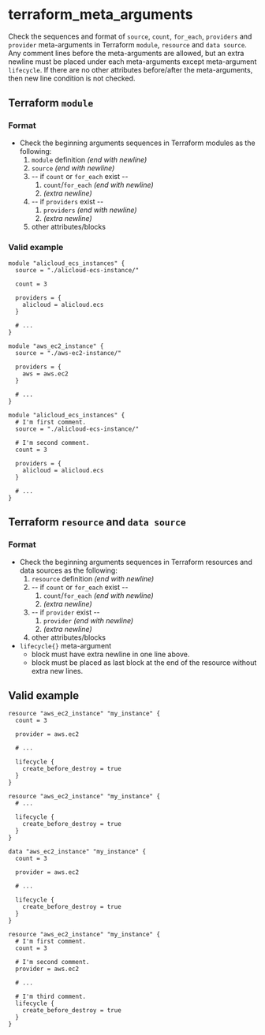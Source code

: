 # terraform_meta_arguments

Check the sequences and format of `source`, `count`, `for_each`, `providers` and
`provider` meta-arguments in Terraform `module`, `resource` and `data source`.
Any comment lines before the meta-arguments are allowed, but an extra newline must
be placed under each meta-arguments except meta-argument `lifecycle`. If there are
no other attributes before/after the meta-arguments, then new line condition is
not checked.

## Terraform `module`

### Format

- Check the beginning arguments sequences in Terraform modules as the following:
  1. `module` definition _(end with newline)_
  2. `source` _(end with newline)_
  3. -- if `count` or `for_each` exist --
     1. `count`/`for_each` _(end with newline)_
     2. _(extra newline)_
  4. -- if `providers` exist --
     1. `providers` _(end with newline)_
     2. _(extra newline)_
  5. other attributes/blocks

### Valid example

```hcl
module "alicloud_ecs_instances" {
  source = "./alicloud-ecs-instance/"

  count = 3

  providers = {
    alicloud = alicloud.ecs
  }

  # ...
}
```

```hcl
module "aws_ec2_instance" {
  source = "./aws-ec2-instance/"

  providers = {
    aws = aws.ec2
  }

  # ...
}
```

```hcl
module "alicloud_ecs_instances" {
  # I'm first comment.
  source = "./alicloud-ecs-instance/"

  # I'm second comment.
  count = 3

  providers = {
    alicloud = alicloud.ecs
  }

  # ...
}
```

## Terraform `resource` and `data source`

### Format

- Check the beginning arguments sequences in Terraform resources and data sources
  as the following:
  1. `resource` definition _(end with newline)_
  2. -- if `count` or `for_each` exist --
     1. `count`/`for_each` _(end with newline)_
     2. _(extra newline)_
  3. -- if `provider` exist --
     1. `provider` _(end with newline)_
     2. _(extra newline)_
  4. other attributes/blocks
- `lifecycle{}` meta-argument
  - block must have extra newline in one line above.
  - block must be placed as last block at the end of the resource without extra new lines.

## Valid example

```hcl
resource "aws_ec2_instance" "my_instance" {
  count = 3

  provider = aws.ec2

  # ...

  lifecycle {
    create_before_destroy = true
  }
}
```

```hcl
resource "aws_ec2_instance" "my_instance" {
  # ...

  lifecycle {
    create_before_destroy = true
  }
}
```

```hcl
data "aws_ec2_instance" "my_instance" {
  count = 3

  provider = aws.ec2

  # ...

  lifecycle {
    create_before_destroy = true
  }
}
```

```hcl
resource "aws_ec2_instance" "my_instance" {
  # I'm first comment.
  count = 3

  # I'm second comment.
  provider = aws.ec2

  # ...

  # I'm third comment.
  lifecycle {
    create_before_destroy = true
  }
}
```

